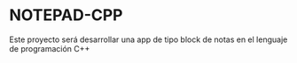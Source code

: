 # NOTEPAD-CPP
Este proyecto será desarrollar una app de tipo block de notas en el lenguaje de programación C++

